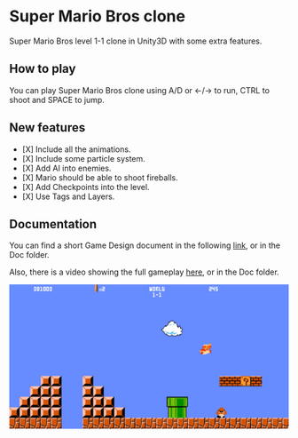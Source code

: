 # Super Mario Bros clone
Super Mario Bros level 1-1 clone in Unity3D with some extra features.

## How to play
You can play Super Mario Bros clone using A/D or <-/-> to run, CTRL to shoot and SPACE to jump. 

## New features
- \[X] Include all the animations.
- \[X] Include some particle system.
- \[X] Add AI into enemies.
- \[X] Mario should be able to shoot fireballs.
- \[X] Add Checkpoints into the level.
- \[X] Use Tags and Layers.

## Documentation
You can find a short Game Design document in the following [link](https://gitlab.com/oriolbv/pec3_oriol.burgaya/-/blob/master/Doc/SuperMarioBrosClone_0.5.0.pdf), or in the Doc folder.

Also, there is a video showing the full gameplay [here](https://gitlab.com/oriolbv/pec3_oriol.burgaya/-/blob/master/Doc/super_mario_bros_clone.mkv), or in the Doc folder.

![Alt text](Doc/screenshot.png?raw=true "In game screenshot")
